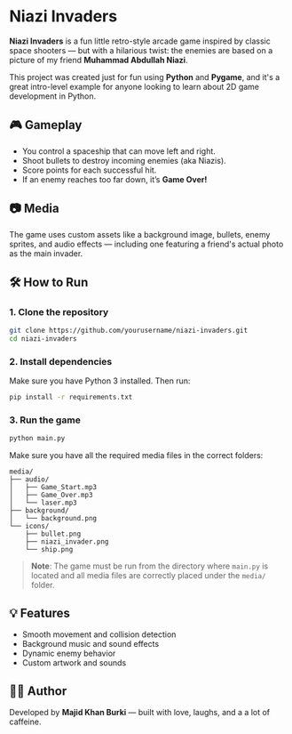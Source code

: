 # Niazi Invaders

**Niazi Invaders** is a fun little retro-style arcade game inspired by classic space shooters — but with a hilarious twist: the enemies are based on a picture of my friend **Muhammad Abdullah Niazi**.

This project was created just for fun using **Python** and **Pygame**, and it's a great intro-level example for anyone looking to learn about 2D game development in Python.

## 🎮 Gameplay

- You control a spaceship that can move left and right.
- Shoot bullets to destroy incoming enemies (aka Niazis).
- Score points for each successful hit.
- If an enemy reaches too far down, it’s **Game Over!**

## 📷 Media

The game uses custom assets like a background image, bullets, enemy sprites, and audio effects — including one featuring a friend's actual photo as the main invader.

## 🛠️ How to Run

### 1. Clone the repository

```bash
git clone https://github.com/yourusername/niazi-invaders.git
cd niazi-invaders
```

### 2. Install dependencies

Make sure you have Python 3 installed. Then run:

```bash
pip install -r requirements.txt
```

### 3. Run the game

```bash
python main.py
```

Make sure you have all the required media files in the correct folders:

```
media/
├── audio/
│   ├── Game_Start.mp3
│   ├── Game_Over.mp3
│   └── laser.mp3
├── background/
│   └── background.png
└── icons/
    ├── bullet.png
    ├── niazi_invader.png
    └── ship.png
```

> **Note**: The game must be run from the directory where `main.py` is located and all media files are correctly placed under the `media/` folder.

## 💡 Features

- Smooth movement and collision detection
- Background music and sound effects
- Dynamic enemy behavior
- Custom artwork and sounds

## 🧑‍🎨 Author

Developed by **Majid Khan Burki** — built with love, laughs, and a a lot of caffeine.